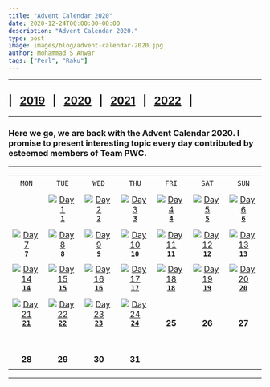 ```yaml
---
title: "Advent Calendar 2020"
date: 2020-12-24T00:00:00+00:00
description: "Advent Calendar 2020."
type: post
image: images/blog/advent-calendar-2020.jpg
author: Mohammad S Anwar
tags: ["Perl", "Raku"]
---
```

***

## | &nbsp; [**2019**](/blog/advent-calendar-2019) &nbsp; | &nbsp; [**2020**]() &nbsp; | &nbsp; [**2021**](/blog/advent-calendar-2021) &nbsp; | &nbsp; [**2022**](/blog/advent-calendar-2022) &nbsp; |

***

### Here we go, we are back with the **Advent Calendar 2020**. I promise to present interesting topic every day contributed by esteemed members of **Team PWC**.

***

| | | | | | | |
| :---: | :---: | :---: | :---: | :---: | :---: | :---: |
| | | | | | | |
| `MON`<br> |  `TUE`<br> | `WED`<br> |  `THU`<br>| `FRI`<br>|  `SAT`<br> |  `SUN`<br> |
| | | | | | | |
| <br><br><br>             | [![Day 1](/images/blog/2020-12-01-thumbnail.jpg "Octal Number System by Jaldhar H. Vyas")](/blog/advent-calendar-2020-12-01)<br>[**`1`**](/blog/advent-calendar-2020-12-01)             | [![Day 2](/images/blog/2020-12-02-thumbnail.jpg "Make it $200 by Ryan Thompson")](/blog/advent-calendar-2020-12-02)<br>[**`2`**](/blog/advent-calendar-2020-12-02)               | [![Day 3](/images/blog/2020-12-03-thumbnail.jpg "LRU Cache by E. Choroba")](/blog/advent-calendar-2020-12-03)<br>[**`3`**](/blog/advent-calendar-2020-12-03)                   | [![Day 4](/images/blog/2020-12-04-thumbnail.jpg "GCD Sum by Andrew Shitov")](/blog/advent-calendar-2020-12-04)<br>[**`4`**](/blog/advent-calendar-2020-12-04)                   | [![Day 5](/images/blog/2020-12-05-thumbnail.jpg "Invert Tree by Dave Jacoby")](/blog/advent-calendar-2020-12-05)<br>[**`5`**](/blog/advent-calendar-2020-12-05)                   | [![Day 6](/images/blog/2020-12-06-thumbnail.jpg "Bit Sum by Luca Ferrari")](/blog/advent-calendar-2020-12-06)<br>[**`6`**](/blog/advent-calendar-2020-12-06)            |
| | | | | | | |
| [![Day 7](/images/blog/2020-12-07-thumbnail.jpg "IPv4 Partition by Javier Luque")](/blog/advent-calendar-2020-12-07)<br>[**`7`**](/blog/advent-calendar-2020-12-07)<br>       | [![Day 8](/images/blog/2020-12-08-thumbnail.jpg "Sort Email Addresses by Luca Ferrari")](/blog/advent-calendar-2020-12-08)<br>[**`8`**](/blog/advent-calendar-2020-12-08)             | [![Day 9](/images/blog/2020-12-09-thumbnail.jpg "Divide Integers by Javier Luque")](/blog/advent-calendar-2020-12-09)<br>[**`9`**](/blog/advent-calendar-2020-12-09)             | [![Day 10](/images/blog/2020-12-10-thumbnail.jpg "Trim Linked List by Walt Mankowski")](/blog/advent-calendar-2020-12-10)<br>[**`10`**](/blog/advent-calendar-2020-12-10)                   | [![Day 11](/images/blog/2020-12-11-thumbnail.jpg "Lines Range by Adam Russell")](/blog/advent-calendar-2020-12-11)<br>[**`11`**](/blog/advent-calendar-2020-12-11)                   | [![Day 12](/images/blog/2020-12-12-thumbnail.jpg "Smallest Multiple by Cheok-Yin Fung")](/blog/advent-calendar-2020-12-12)<br>[**`12`**](/blog/advent-calendar-2020-12-12)                   | [![Day 13](/images/blog/2020-12-13-thumbnail.jpg "Majority Element by Bartosz Jarzyna")](/blog/advent-calendar-2020-12-13)<br>[**`13`**](/blog/advent-calendar-2020-12-13)                   |
| | | | | | | |
| [![Day 14](/images/blog/2020-12-14-thumbnail.jpg "Trapped Rain Waterby Nyoungjin Jeon")](/blog/advent-calendar-2020-12-14)<br>[**`14`**](/blog/advent-calendar-2020-12-14)<br>       | [![Day 15](/images/blog/2020-12-15-thumbnail.jpg "Left Rotation by Laurent Rosenfeld")](/blog/advent-calendar-2020-12-15)<br>[**`15`**](/blog/advent-calendar-2020-12-15)             | [![Day 16](/images/blog/2020-12-16-thumbnail.jpg "Calling C function by Yet Ebreo")](/blog/advent-calendar-2020-12-16)<br>[**`16`**](/blog/advent-calendar-2020-12-16)             | [![Day 17](/images/blog/2020-12-17-thumbnail.jpg "Trailing Zeros by Scimon Proctor")](/blog/advent-calendar-2020-12-17)<br>[**`17`**](/blog/advent-calendar-2020-12-17)                   | [![Day 18](/images/blog/2020-12-18-thumbnail.jpg "Collatz Conjecture by Kevin Colyer")](/blog/advent-calendar-2020-12-18)<br>[**`18`**](/blog/advent-calendar-2020-12-18)                   | [![Day 19](/images/blog/2020-12-19-thumbnail.jpg "Head to Tail Pokemon names by Duncan C. White")](/blog/advent-calendar-2020-12-19)<br>[**`19`**](/blog/advent-calendar-2020-12-19)                   | [![Day 20](/images/blog/2020-12-20-thumbnail.jpg "Ackermann function by Yozen Hernandez")](/blog/advent-calendar-2020-12-20)<br>[**`20`**](/blog/advent-calendar-2020-12-20)                   |
| | | | | | | |
| [![Day 21](/images/blog/2020-12-21-thumbnail.jpg "Guest house lights by Saif Ahmed")](/blog/advent-calendar-2020-12-21)<br>[**`21`**](/blog/advent-calendar-2020-12-21)<br>       | [![Day 22](/images/blog/2020-12-22-thumbnail.jpg "Is the room open? by Noud Aldenhoven")](/blog/advent-calendar-2020-12-22)<br>[**`22`**](/blog/advent-calendar-2020-12-22)             | [![Day 23](/images/blog/2020-12-23-thumbnail.jpg "Insert Interval by James Smith")](/blog/advent-calendar-2020-12-23)<br>[**`23`**](/blog/advent-calendar-2020-12-23)             | [![Day 24](/images/blog/2020-12-24-thumbnail.jpg "Leader Elements by Mohammad S Anwar")](/blog/advent-calendar-2020-12-24)<br>[**`24`**](/blog/advent-calendar-2020-12-24)                   | <br><br>**25**<br>                   | <br><br>**26**<br>                  | <br><br>**27**<br>                |
| | | | | | | |
| <br><br>**28**<br>       | <br><br>**29**<br>             | <br><br>**30**<br>             | <br><br>**31**<br>                   |                    |                    |                    |
| | | | | | | |

***
